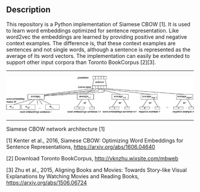 ## Description
This repository is a Python implementation of Siamese CBOW [1]. It is used to learn word embeddings optimized for sentence representation. Like word2vec the embeddings are learned by providing positive and negative context examples. The difference is, that these context examples are sentences and not single words, although a sentence is represented as the average of its word vectors.
The implementation can easily be extended to support other input corpora than Toronto BookCorpus [2][3].

----

![alt text](https://raw.githubusercontent.com/raphael-sch/SiameseCBOW/master/images/model.png "Diagram of the model")

----

Siamese CBOW network architecture [1]



[1] Kenter et al., 2016, Siamese CBOW: Optimizing Word Embeddings for Sentence Representations, https://arxiv.org/abs/1606.04640

[2] Download Toronto BookCorpus, http://yknzhu.wixsite.com/mbweb

[3] Zhu et al., 2015, Aligning Books and Movies: Towards Story-like Visual Explanations by Watching Movies and Reading Books, https://arxiv.org/abs/1506.06724

